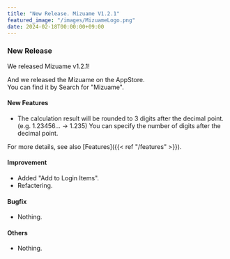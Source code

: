 ```yaml
---
title: "New Release. Mizuame V1.2.1"
featured_image: "/images/MizuameLogo.png"
date: 2024-02-18T00:00:00+09:00
---
```

### New Release
We released Mizuame v1.2.1!  

And we released the Mizuame on the AppStore.  
You can find it by Search for "Mizuame".  

#### New Features
- The calculation result will be rounded to 3 digits after the decimal point. (e.g. 1.23456... -> 1.235) You can specify the number of digits after the decimal point.

For more details, see also [Features]({{< ref "/features" >}}).  

#### Improvement
- Added "Add to Login Items".
- Refactering.

#### Bugfix
- Nothing.

#### Others
- Nothing.
